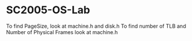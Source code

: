 # SC2005-OS-Lab
To find PageSize, look at machine.h and disk.h
To find number of TLB and Number of Physical Frames look at machine.h
